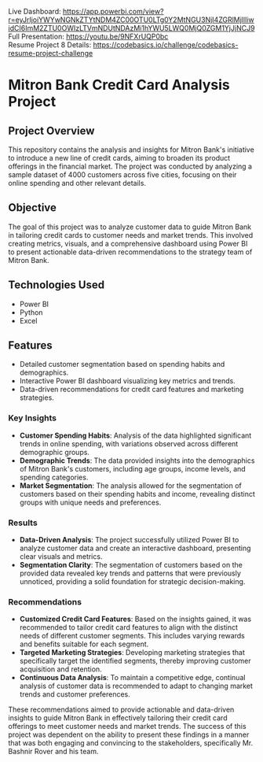Live Dashboard: https://app.powerbi.com/view?r=eyJrIjoiYWYwNGNkZTYtNDM4ZC00OTU0LTg0Y2MtNGU3NjI4ZGRlMjllIiwidCI6ImM2ZTU0OWIzLTVmNDUtNDAzMi1hYWU5LWQ0MjQ0ZGM1YjJjNCJ9  
Full Presentation: https://youtu.be/9NFXrUQP0bc  
Resume Project 8 Details: https://codebasics.io/challenge/codebasics-resume-project-challenge  
  
# Mitron Bank Credit Card Analysis Project

## Project Overview
This repository contains the analysis and insights for Mitron Bank's initiative to introduce a new line of credit cards, aiming to broaden its product offerings in the financial market. The project was conducted by analyzing a sample dataset of 4000 customers across five cities, focusing on their online spending and other relevant details.

## Objective
The goal of this project was to analyze customer data to guide Mitron Bank in tailoring credit cards to customer needs and market trends. This involved creating metrics, visuals, and a comprehensive dashboard using Power BI to present actionable data-driven recommendations to the strategy team of Mitron Bank.

## Technologies Used
- Power BI
- Python
- Excel

## Features
- Detailed customer segmentation based on spending habits and demographics.
- Interactive Power BI dashboard visualizing key metrics and trends.
- Data-driven recommendations for credit card features and marketing strategies.

### Key Insights
- **Customer Spending Habits**: Analysis of the data highlighted significant trends in online spending, with variations observed across different demographic groups.
- **Demographic Trends**: The data provided insights into the demographics of Mitron Bank's customers, including age groups, income levels, and spending categories.
- **Market Segmentation**: The analysis allowed for the segmentation of customers based on their spending habits and income, revealing distinct groups with unique needs and preferences.

### Results
- **Data-Driven Analysis**: The project successfully utilized Power BI to analyze customer data and create an interactive dashboard, presenting clear visuals and metrics.
- **Segmentation Clarity**: The segmentation of customers based on the provided data revealed key trends and patterns that were previously unnoticed, providing a solid foundation for strategic decision-making.

### Recommendations
- **Customized Credit Card Features**: Based on the insights gained, it was recommended to tailor credit card features to align with the distinct needs of different customer segments. This includes varying rewards and benefits suitable for each segment.
- **Targeted Marketing Strategies**: Developing marketing strategies that specifically target the identified segments, thereby improving customer acquisition and retention.
- **Continuous Data Analysis**: To maintain a competitive edge, continual analysis of customer data is recommended to adapt to changing market trends and customer preferences.

These recommendations aimed to provide actionable and data-driven insights to guide Mitron Bank in effectively tailoring their credit card offerings to meet customer needs and market trends. The success of this project was dependent on the ability to present these findings in a manner that was both engaging and convincing to the stakeholders, specifically Mr. Bashnir Rover and his team.
  
